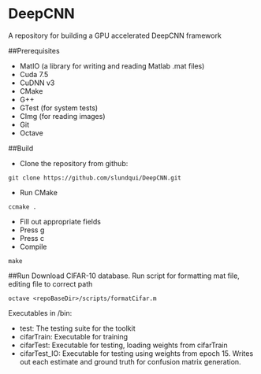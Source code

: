 # DeepCNN
A repository for building a GPU accelerated DeepCNN framework

##Prerequisites
- MatIO (a library for writing and reading Matlab .mat files)
- Cuda 7.5
- CuDNN v3
- CMake
- G++
- GTest (for system tests)
- CImg (for reading images)
- Git
- Octave

##Build
- Clone the repository from github: 
```
git clone https://github.com/slundqui/DeepCNN.git
```
- Run CMake
```
ccmake .
```
- Fill out appropriate fields
- Press g
- Press c
- Compile
```
make
```

##Run
Download CIFAR-10 database.
Run script for formatting mat file, editing file to correct path
```
octave <repoBaseDir>/scripts/formatCifar.m
```

Executables in <repoBaseDir>/bin:
- test: The testing suite for the toolkit
- cifarTrain: Executable for training
- cifarTest: Executable for testing, loading weights from cifarTrain
- cifarTest_IO: Executable for testing using weights from epoch 15. Writes out each estimate and ground truth for confusion matrix generation.
	
